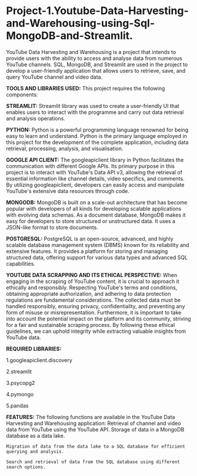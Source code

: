 # Project-1.Youtube-Data-Harvesting-and-Warehousing-using-Sql-MongoDB-and-Streamlit.

YouTube Data Harvesting and Warehousing is a project that intends to provide users with the ability to access and analyse data from numerous YouTube channels. SQL, MongoDB, and Streamlit are used in the project to develop a user-friendly application that allows users to retrieve, save, and query YouTube channel and video data.

**TOOLS AND LIBRARIES USED:** This project requires the following components:

**STREAMLIT:** Streamlit library was used to create a user-friendly UI that enables users to interact with the programme and carry out data retrieval and analysis operations.

**PYTHON:** Python is a powerful programming language renowned for being easy to learn and understand. Python is the primary language employed in this project for the development of the complete application, including data retrieval, processing, analysis, and visualisation.

**GOOGLE API CLIENT:** The googleapiclient library in Python facilitates the communication with different Google APIs. Its primary purpose in this project is to interact with YouTube's Data API v3, allowing the retrieval of essential information like channel details, video specifics, and comments. By utilizing googleapiclient, developers can easily access and manipulate YouTube's extensive data resources through code.

**MONGODB:** MongoDB is built on a scale-out architecture that has become popular with developers of all kinds for developing scalable applications with evolving data schemas. As a document database, MongoDB makes it easy for developers to store structured or unstructured data. It uses a JSON-like format to store documents.

**POSTGRESQL:** PostgreSQL is an open-source, advanced, and highly scalable database management system (DBMS) known for its reliability and extensive features. It provides a platform for storing and managing structured data, offering support for various data types and advanced SQL capabilities.

**YOUTUBE DATA SCRAPPING AND ITS ETHICAL PERSPECTIVE:** When engaging in the scraping of YouTube content, it is crucial to approach it ethically and responsibly. Respecting YouTube's terms and conditions, obtaining appropriate authorization, and adhering to data protection regulations are fundamental considerations. The collected data must be handled responsibly, ensuring privacy, confidentiality, and preventing any form of misuse or misrepresentation. Furthermore, it is important to take into account the potential impact on the platform and its community, striving for a fair and sustainable scraping process. By following these ethical guidelines, we can uphold integrity while extracting valuable insights from YouTube data.

**REQUIRED LIBRARIES:**

1.googleapiclient.discovery

2.streamlit

3.psycopg2

4.pymongo

5.pandas

**FEATURES:** 
    The following functions are available in the YouTube Data Harvesting and Warehousing application: Retrieval of channel and video data from YouTube using the YouTube API.
Storage of data in a MongoDB database as a data lake.

    Migration of data from the data lake to a SQL database for efficient querying and analysis.
    
    Search and retrieval of data from the SQL database using different search options.
